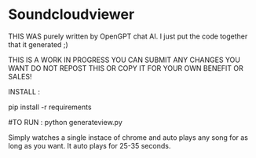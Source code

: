 # Soundcloudviewer 

THIS WAS purely written by OpenGPT chat AI. I just put the code together that it generated ;) 


THIS IS A WORK IN PROGRESS YOU CAN SUBMIT ANY CHANGES YOU WANT DO NOT REPOST THIS OR COPY IT FOR YOUR OWN BENEFIT OR SALES!

INSTALL : 

  pip install -r requirements 
  
  #TO RUN : 
  python generateview.py
  
  Simply watches a single instace of chrome and auto plays any song for as long as you want. It auto plays for 25-35 seconds.
